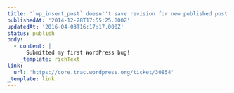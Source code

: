 ```yaml
---
title: '`wp_insert_post` doesn''t save revision for new published post'
publishedAt: '2014-12-28T17:55:25.000Z'
updatedAt: '2016-04-03T16:17:17.000Z'
status: publish
body:
  - content: |
      Submitted my first WordPress bug!
    _template: richText
link:
  url: 'https://core.trac.wordpress.org/ticket/30854'
_template: link
---
```


